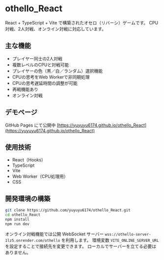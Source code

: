 # othello_React

React + TypeScript + Vite で構築されたオセロ（リバーシ）ゲームです。
CPU対戦、2人対戦、オンライン対戦に対応しています。

## 主な機能

- プレイヤー同士の2人対戦
- 複数レベルのCPUと対戦可能
- プレイヤーの色（黒／白／ランダム）選択機能
- CPUの思考をWeb Workerで非同期処理
- CPUの思考遅延時間の調整が可能
- 再戦機能あり
- オンライン対戦

## デモページ

GitHub Pages にて公開中
[https://yuyuyu6174.github.io/othello_React](https://yuyuyu6174.github.io/othello_React)

## 使用技術

- React（Hooks）
- TypeScript
- Vite
- Web Worker（CPU処理用）
- CSS

## 開発環境の構築

```bash
git clone https://github.com/yuyuyu6174/othello_React.git
cd othello_React
npm install
npm run dev
```

オンライン対戦機能では公開 WebSocket サーバー
`wss://othello-server-1lz5.onrender.com/othello` を利用します。
環境変数 `VITE_ONLINE_SERVER_URL` を設定することで接続先を変更できます。
ローカルでサーバーを立てる必要はありません。
